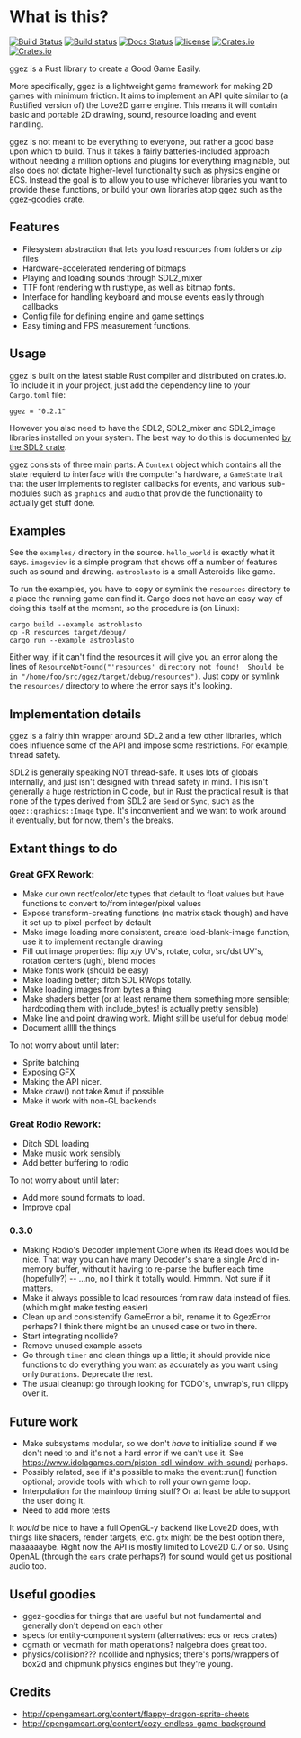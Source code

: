 # What is this?
[![Build Status](https://travis-ci.org/ggez/ggez.svg?branch=master)](https://travis-ci.org/ggez/ggez)
[![Build status](https://ci.appveyor.com/api/projects/status/3v9lsq6n9li7kxim/branch/master?svg=true)](https://ci.appveyor.com/project/svenstaro/ggez/branch/master)
[![Docs Status](https://docs.rs/ggez/badge.svg)](https://docs.rs/ggez)
[![license](http://img.shields.io/badge/license-MIT-blue.svg)](https://github.com/svenstaro/ggez/blob/master/LICENSE)
[![Crates.io](https://img.shields.io/crates/v/ggez.svg)](https://crates.io/crates/ggez)
[![Crates.io](https://img.shields.io/crates/d/ggez.svg)](https://crates.io/crates/ggez)

ggez is a Rust library to create a Good Game Easily.

More specifically, ggez is a lightweight game framework for making 2D
games with minimum friction.  It aims to implement an API quite
similar to (a Rustified version of) the Love2D game engine.  This
means it will contain basic and portable 2D drawing, sound, resource
loading and event handling.

ggez is not meant to be everything to everyone, but rather a good base
upon which to build.  Thus it takes a fairly batteries-included
approach without needing a million options and plugins for everything
imaginable, but also does not dictate higher-level functionality such
as physics engine or ECS.  Instead the goal is to allow you to use
whichever libraries you want to provide these functions, or build your
own libraries atop ggez such as the
[ggez-goodies](https://github.com/ggez/ggez-goodies) crate.

## Features

* Filesystem abstraction that lets you load resources from folders or zip files
* Hardware-accelerated rendering of bitmaps
* Playing and loading sounds through SDL2_mixer
* TTF font rendering with rusttype, as well as bitmap fonts.
* Interface for handling keyboard and mouse events easily through callbacks
* Config file for defining engine and game settings
* Easy timing and FPS measurement functions.

## Usage

ggez is built on the latest stable Rust compiler and distributed on
crates.io.  To include it in your project, just add the dependency
line to your `Cargo.toml` file:

```text
ggez = "0.2.1"
```

However you also need to have the SDL2, SDL2_mixer and SDL2_image
libraries installed on your system.  The best way to do this is
documented [by the SDL2
crate](https://github.com/AngryLawyer/rust-sdl2#user-content-requirements).

ggez consists of three main parts: A `Context` object which contains
all the state requierd to interface with the computer's hardware, a
`GameState` trait that the user implements to register callbacks for
events, and various sub-modules such as `graphics` and `audio` that
provide the functionality to actually get stuff done.


## Examples

See the `examples/` directory in the source.  `hello_world` is exactly
what it says.  `imageview` is a simple program that shows off a number
of features such as sound and drawing.  `astroblasto` is a small
Asteroids-like game.

To run the examples, you have to copy or symlink the `resources`
directory to a place the running game can find it.  Cargo does not
have an easy way of doing this itself at the moment, so the procedure
is (on Linux):

```text
cargo build --example astroblasto
cp -R resources target/debug/
cargo run --example astroblasto
```

Either way, if it can't find the resources it will give you an error
along the lines of `ResourceNotFound("'resources' directory not
found!  Should be in "/home/foo/src/ggez/target/debug/resources")`.
Just copy or symlink the `resources/` directory to where the error says it's
looking.

## Implementation details

ggez is a fairly thin wrapper around SDL2 and a few other
libraries, which does influence some of the API and impose some
restrictions.  For example, thread safety.

SDL2 is generally speaking NOT thread-safe.  It uses lots of
globals internally, and just isn't designed with thread safety in
mind.  This isn't generally a huge restriction in C code, but in
Rust the practical result is that none of the types derived from
SDL2 are `Send` or `Sync`, such as the `ggez::graphics::Image`
type.  It's inconvenient and we want to work around it eventually,
but for now, them's the breaks.


## Extant things to do

### Great GFX Rework:

* Make our own rect/color/etc types that default to float values but have functions to convert to/from integer/pixel values
* Expose transform-creating functions (no matrix stack though) and have it set up to pixel-perfect by default
* Make image loading more consistent, create load-blank-image function, use it to implement rectangle drawing
* Fill out image properties: flip x/y UV's, rotate, color, src/dst UV's, rotation centers (ugh), blend modes
* Make fonts work (should be easy)
* Make loading better; ditch SDL RWops totally.
* Make loading images from bytes a thing
* Make shaders better (or at least rename them something more sensible; hardcoding them with include_bytes! is actually pretty sensible)
* Make line and point drawing work.  Might still be useful for debug mode!
* Document alllll the things

To not worry about until later:

* Sprite batching
* Exposing GFX
* Making the API nicer.
* Make draw() not take &mut if possible
* Make it work with non-GL backends

### Great Rodio Rework:

* Ditch SDL loading
* Make music work sensibly
* Add better buffering to rodio

To not worry about until later:

* Add more sound formats to load.
* Improve cpal

### 0.3.0

* Making Rodio's Decoder implement Clone when its Read does would be nice.  That way you can have many Decoder's share a single Arc'd in-memory buffer, without it having to re-parse the buffer each time (hopefully?)  -- ...no, no I think it totally would.  Hmmm.  Not sure if it matters.
* Make it always possible to load resources from raw data instead of files. (which might make testing easier)
* Clean up and consistentify GameError a bit, rename it to GgezError perhaps?  I think there might be an unused case
or two in there.
* Start integrating ncollide?
* Remove unused example assets
* Go through `timer` and clean things up a little; it should provide nice functions to do everything you want as accurately as you want using only `Duration`s.  Deprecate the rest.
* The usual cleanup: go through looking for TODO's, unwrap's, run clippy over it.


## Future work

* Make subsystems modular, so we don't *have* to initialize sound if we don't need to and it's not a hard error if we can't use it.  See https://www.idolagames.com/piston-sdl-window-with-sound/ perhaps.
* Possibly related, see if it's possible to make the event::run() function optional; provide tools with which to roll your own game loop.
* Interpolation for the mainloop timing stuff?  Or at least be able to support the user doing it.
* Need to add more tests

It *would* be nice to have a full OpenGL-y backend like Love2D does, with things like shaders, render targets,
etc.  `gfx` might be the best option there, maaaaaaybe.  Right now the API is mostly limited to Love2D 0.7 or so.  Using OpenAL (through the `ears` crate perhaps?)
for sound would get us positional audio too.  

## Useful goodies

* ggez-goodies for things that are useful but not fundamental and generally don't depend on each other
* specs for entity-component system (alternatives: ecs or recs crates)
* cgmath or vecmath for math operations?  nalgebra does great too.
* physics/collision???  ncollide and nphysics; there's ports/wrappers of box2d and chipmunk physics engines but they're young.

## Credits

* http://opengameart.org/content/flappy-dragon-sprite-sheets
* http://opengameart.org/content/cozy-endless-game-background
